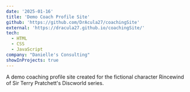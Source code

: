 ```yaml
---
date: '2025-01-16'
title: 'Demo Coach Profile Site'
github: 'https://github.com/DrAcula27/coachingSite'
external: 'https://dracula27.github.io/coachingSite/'
tech:
  - HTML
  - CSS
  - JavaScript
company: "Danielle's Consulting"
showInProjects: true
---
```


A demo coaching profile site created for the fictional character Rincewind of Sir Terry Pratchett's Discworld series.
